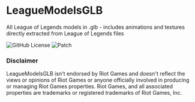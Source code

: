 # LeagueModelsGLB
 All League of Legends models in .glb - includes animations and textures directly extracted from League of Legends files

![GitHub License](https://img.shields.io/github/license/santoryo/leaguemodelsglb)
![Patch]([https://img.shields.io/badge/PATCH-WIP-red](https://img.shields.io/badge/dynamic/json?label=PATCH&query=$.patch&url=https://raw.githubusercontent.com/Santoryo/LeagueModelsGLB/main/patch.json))


### Disclaimer
LeagueModelsGLB isn't endorsed by Riot Games and doesn't reflect the views or opinions of Riot Games or anyone officially involved in producing or managing Riot Games properties. Riot Games, and all associated properties are trademarks or registered trademarks of Riot Games, Inc.

